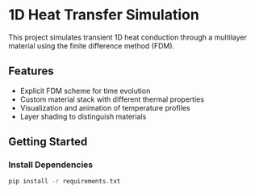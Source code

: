 # 1D Heat Transfer Simulation

This project simulates transient 1D heat conduction through a multilayer material using the finite difference method (FDM).

## Features
- Explicit FDM scheme for time evolution
- Custom material stack with different thermal properties
- Visualization and animation of temperature profiles
- Layer shading to distinguish materials

## Getting Started

### Install Dependencies
```bash
pip install -r requirements.txt
